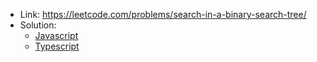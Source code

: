 - Link: https://leetcode.com/problems/search-in-a-binary-search-tree/
- Solution:
  - [Javascript](index.js)
  - [Typescript](index.ts)